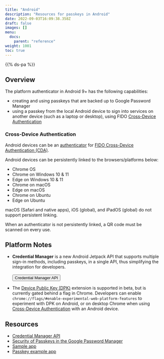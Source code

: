 ```yaml
---
title: "Android"
description: "Resources for passkeys in Android"
date: 2022-09-03T16:09:38.358Z
draft: false
images: []
menu:
  docs:
    parent: "reference"
weight: 1001
toc: true
---
```


{{% ds-pa %}}

## Overview

The platform authenticator in Android 9+ has the following capabilities:

- creating and using passkeys that are backed up to Google Password Manager
- using a passkey from the local Android device to sign into services on another device (such as a laptop or desktop), using FIDO [Cross-Device Authentication](../terms#cross-device-authentication-cda)

### Cross-Device Authentication

Android devices can be an [authenticator](../terms/#cda-authenticator) for [FIDO Cross-Device Authentication (CDA)](../terms#cross-device-authentication-cda).

Android devices can be persistently linked to the browsers/platforms below:

- Chrome OS
- Chrome on Windows 10 & 11
- Edge on Windows 10 & 11
- Chrome on macOS
- Edge on macOS
- Chrome on Ubuntu
- Edge on Ubuntu

macOS (Safari and native apps), iOS (global), and iPadOS (global) do not support persistent linking.

When an authenticator is not persistently linked, a QR code must be scanned on every use.

## Platform Notes

- **Credential Manager** is a new Android Jetpack API that supports multiple sign-in methods, including passkeys, in a single API, thus simplifying the integration for developers.<br><br><a href="https://developer.android.com/training/sign-in/passkeys" target="_blank"><button type="button" class="btn btn-light">Credential Manager API <i class="bi bi-box-arrow-up-right ms-2"></i></button></a>

- The [Device Public Key (DPK)](../terms#device-public-key-dpk) extension is supported in beta, but is currently gated behind a flag in Chrome. Developers can enable `chrome://flags/#enable-experimental-web-platform-features` to experiment with DPK on Android, or on desktop Chrome when using [Cross-Device Authentication](../terms#cross-device-authentication-cda) with an Android device.

## Resources

- [Credential Manager API](https://developer.android.com/training/sign-in/passkeys)
- [Security of Passkeys in the Google Password Manager](https://security.googleblog.com/2022/10/SecurityofPasskeysintheGooglePasswordManager.html)
- [Sample app](https://github.com/android/identity-samples/tree/main/Fido2)
- [Passkey example app](https://github.com/Dashlane/android-passkey-example)
